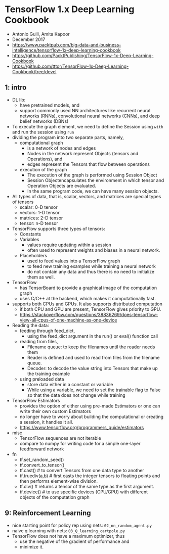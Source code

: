 # TensorFlow 1.x Deep Learning Cookbook
* Antonio Gulli, Amita Kapoor
* December 2017
* https://www.packtpub.com/big-data-and-business-intelligence/tensorflow-1x-deep-learning-cookbook
* https://github.com/PacktPublishing/TensorFlow-1x-Deep-Learning-Cookbook
* https://github.com/tttor/TensorFlow-1x-Deep-Learning-Cookbook/tree/devel

## 1: intro
* DL lib: 
  * have pretrained models, and 
  * support commonly used NN architectures like 
    recurrent neural networks (RNNs), convolutional neural networks (CNNs), and deep belief networks (DBNs)
* To execute the graph element, 
  we need to define the Session using `with` and run the session using `run`
* dividing the program into two separate parts, namely, 
  * computational graph 
    * is a network of nodes and edges
    * Nodes in the network represent Objects (tensors and Operations), and 
    * edges represent the Tensors that flow between operations
  * execution of the graph
    * The execution of the graph is performed using Session Object
    * Session Objectencapsulates the environment in which tensor and Operation Objects are evaluated.
    * In the same program code, we can have many session objects.
* All types of data, that is, scalar, vectors, and matrices are special types of tensors
  * scalar: 0-D tensor
  * vectors: 1-D tensor
  * matrices: 2-D tensor
  * tensor: n-D tensor
* TensorFlow supports three types of tensors:
  * Constants
  * Variables
    * values require updating within a session
    * often used to represent weights and biases in a neural network.
  * Placeholders
    * used to feed values into a TensorFlow graph
    * to feed new training examples while training a neural network
    * do not contain any data and thus there is no need to initialize them as well.
* TensorFlow 
  * has TensorBoard to provide a graphical image of the computation graph
  * uses C/C++ at the backend, which makes it computationally fast.
* supports both CPUs and GPUs. It also supports distributed computation
  * if both CPU and GPU are present, TensorFlow gives priority to GPU.
  * https://stackoverflow.com/questions/38836269/does-tensorflow-view-all-cpus-of-one-machine-as-one-device
* Reading the data: 
  * feeding through feed_dict, 
    * using the feed_dict argument in the run() or eval() function call
  * reading from files,
    * Filename queue: to keep the filenames until the reader needs them
    * Reader is defined and used to read from files from the filename queue.
    * Decoder: to decode the value string into Tensors that make up the training example
  * using preloaded data
    * store data either in a constant or variable
    * While using a variable, we need to set the trainable flag to False so that the data does not change while training
* TensorFlow Estimators
  * provides the option of either using pre-made Estimators or one can write their own custom Estimators
  * no longer have to worry about building the computational or creating a session, it handles it all.
  * https://www.tensorflow.org/programmers_guide/estimators
* misc
  * TensorFlow sequences are not iterable
  * compare to numpy for writing code for a simple one-layer feedforward network
* fn
  * tf.set_random_seed()
  * tf.convert_to_tensor()
  * tf.cast() # to convert Tensors from one data type to another
  * tf.truediv(a,b) # first casts the integer tensors to floating points and then performs element-wise division.
  * tf.div() # returns a tensor of the same type as the first argument.
  * tf.device() # to use specific devices (CPU/GPU) with different objects of the computation graph

## 9: Reinforcement Learning
* nice starting point for policy rep using nets: `02_nn_random_agent.py`
* naive q learning with nets: `03_Q_learning_cartpole.py`
* TensorFlow does not have a maximum optimizer, thus
  * use the negative of the gradient of performance and 
  * minimize it.
  

